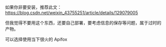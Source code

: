 如果你非要安装，推荐此文：https://blog.csdn.net/weixin_43755251/article/details/129079005

但我觉得不要用这个东西，还要自己部署，要考虑信息的保存等问题，属于过时的产物。

可以选择使用当下很火的 Apifox
